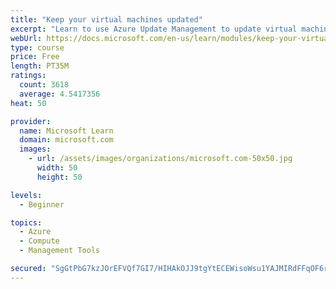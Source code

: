 ```yaml
---
title: "Keep your virtual machines updated"
excerpt: "Learn to use Azure Update Management to update virtual machines, verify agent connectivity, and use Azure Log Analytics in your cloud environment."
webUrl: https://docs.microsoft.com/en-us/learn/modules/keep-your-virtual-machines-updated/
type: course
price: Free
length: PT35M
ratings:
  count: 3618
  average: 4.5417356
heat: 50

provider:
  name: Microsoft Learn
  domain: microsoft.com
  images:
    - url: /assets/images/organizations/microsoft.com-50x50.jpg
      width: 50
      height: 50

levels:
  - Beginner

topics:
  - Azure
  - Compute
  - Management Tools

secured: "SgGtPbG7kzJOrEFVQf7GI7/HIHAkOJJ9tgYtECEWisoWsu1YAJMIRdFFqOF6r5QwULxxbSAsQL/NN7uPqPJtdBNJ2Hnvtkvi1byDGgfmz47aexnFDuP3tI0BEq8L1FduHDKPBIKEMcqrWHMZID/z8pkptMIKkwXfpr95JK5rkH8oVrKKLOKrJUKx6vMIKgg2xmH+K82bZWL5vGU9bRgblIiCHWr1jdE5kH7MYKAFK8Ss3JpdX9UtOd1JK55ijmLfj8JlqRn95MwRdccLz3ALglec53ask/KMdaGuDufMu3mparyWQFJfDsO0NDkvnYP7MgDVP1RUGMLT1CqpYnzr29qB/vPGHzysdquv87L9ppjVaBRLbuDg1vmJ0YF51Z7B4SeaH2ufebLu55OCpLz5VwINaQMa3tTP7QfARU020CU=;a8okRksz3HeKTdy45YJ5EA=="
---
```



